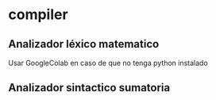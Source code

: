 # compiler
## Analizador léxico matematico
Usar GoogleColab en caso de que no tenga python instalado
## Analizador sintactico sumatoria
